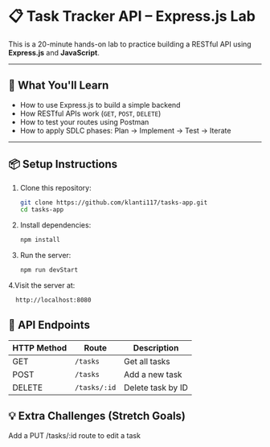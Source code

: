 # 📋 Task Tracker API – Express.js Lab

This is a 20-minute hands-on lab to practice building a RESTful API using **Express.js** and **JavaScript**.

---

## 🧠 What You'll Learn

- How to use Express.js to build a simple backend
- How RESTful APIs work (`GET`, `POST`, `DELETE`)
- How to test your routes using Postman
- How to apply SDLC phases: Plan → Implement → Test → Iterate

---

## 📦 Setup Instructions

1. Clone this repository:

   ```bash
   git clone https://github.com/klanti117/tasks-app.git
   cd tasks-app
   ```

2. Install dependencies:

   ```bash
   npm install
   ```

3. Run the server:
   ```bash
   npm run devStart
   ```

4.Visit the server at:

```bash
  http://localhost:8080
```

## 🔌 API Endpoints

| HTTP Method | Route        | Description       |
| ----------- | ------------ | ----------------- |
| GET         | `/tasks`     | Get all tasks     |
| POST        | `/tasks`     | Add a new task    |
| DELETE      | `/tasks/:id` | Delete task by ID |

## 💡 Extra Challenges (Stretch Goals)

Add a PUT /tasks/:id route to edit a task
